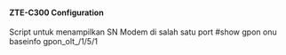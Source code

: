 #### ZTE-C300 Configuration
Script untuk menampilkan SN Modem di salah satu port
#show gpon onu baseinfo gpon_olt_/1/5/1

